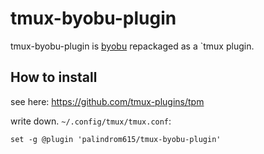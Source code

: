 # tmux-byobu-plugin

tmux-byobu-plugin is [byobu](https://www.byobu.org/) repackaged as a `tmux plugin.

## How to install

see here: https://github.com/tmux-plugins/tpm

write down. `~/.config/tmux/tmux.conf`:

```
set -g @plugin 'palindrom615/tmux-byobu-plugin'
```

